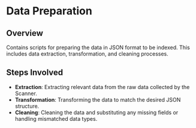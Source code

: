 # Data Preparation

## Overview

Contains scripts for preparing the data in JSON format to be indexed. This includes data extraction, transformation, and cleaning processes.

## Steps Involved

- **Extraction**: Extracting relevant data from the raw data collected by the Scanner.
- **Transformation**: Transforming the data to match the desired JSON structure.
- **Cleaning**: Cleaning the data and substituting any missing fields or handling mismatched data types.
